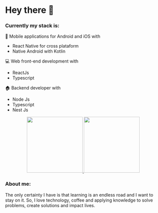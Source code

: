 # Hey there :wave:


### Currently my stack is:
:iphone: Mobile applications for Android and iOS with

- React Native for cross plataform
- Native Android with Kotlin

:computer: Web front-end development with

- ReactJs
- Typescript

:house: Backend developer with

- Node Js
- Typescript
- Nest Js

<div align="center">
  <a href="https://github.com/davysz">
    <img height="180em" src="https://github-readme-stats.vercel.app/api/top-langs/?username=davysz&layout=compact"/>
    <img height="180em" src="https://github-readme-stats.vercel.app/api?username=davysz&show_icons=true&include_all_commits=true&count_private=true"/>
  </a>
</div>


### About me:
The only certainty I have is that learning is an endless road and I want to stay on it. So, I love technology, coffee and applying knowledge to solve problems, create solutions and impact lives.

